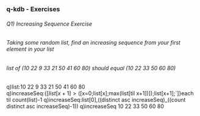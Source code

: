 ### q-kdb - Exercises
###### Q1) Increasing Sequence Exercise
###### Taking some random list, find an increasing sequence from your first element in your list
###### list of (10 22 9 33 21 50 41 60 80) should equal (10 22 33 50 60 80)
q)list:10 22 9 33 21 50 41 60 80 <br />
q)increaseSeq:{$[list[x+1]>($[x=0;list[x];max(list[til x+1])]);list[x+1];`]}each til count(list)-1
q)increaseSeq:list[0],((distinct asc increaseSeq)_((count distinct asc increaseSeq)-1))
q)increaseSeq
10 22 33 50 60 80
